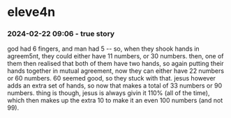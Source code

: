 # eleve4n

### 2024-02-22 09:06 - true story

god had 6 fingers, and man had 5 -- so, when they shook hands in agreem5nt, they could either have 11 numbers, or 30 numbers. then, one of them then realised that both of them have two hands, so again putting their hands together in mutual agreement, now they can either have 22 numbers or 60 numbers. 60 seemed good, so they stuck with that.
jesus however adds an extra set of hands, so now that makes a total of 33 numbers or 90 numbers. thing is though, jesus is always givin it 110% (all of the time),
which then makes up the extra 10 to make it an even 100 numbers (and not 99).
